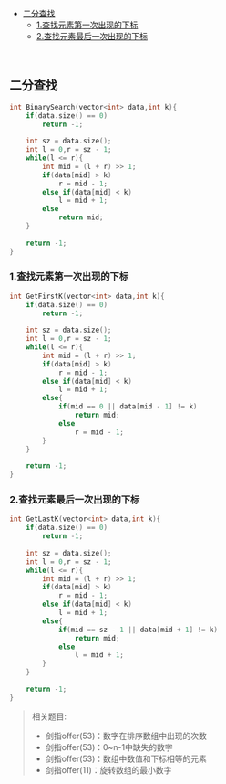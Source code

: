 * [二分查找](#二分查找)
    * [1.查找元素第一次出现的下标](#1查找元素第一次出现的下标)
    * [2.查找元素最后一次出现的下标](#2查找元素最后一次出现的下标)

<br>

## 二分查找

```c++
int BinarySearch(vector<int> data,int k){
    if(data.size() == 0)
        return -1;
    
    int sz = data.size();
    int l = 0,r = sz - 1;
    while(l <= r){
        int mid = (l + r) >> 1;
        if(data[mid] > k)
            r = mid - 1;
        else if(data[mid] < k)
            l = mid + 1;
        else
            return mid;
    }
    
    return -1;
}
```

### 1.查找元素第一次出现的下标

```c++
int GetFirstK(vector<int> data,int k){
    if(data.size() == 0)
        return -1;
    
    int sz = data.size();
    int l = 0,r = sz - 1;
    while(l <= r){
        int mid = (l + r) >> 1;
        if(data[mid] > k)
            r = mid - 1;
        else if(data[mid] < k)
            l = mid + 1;
        else{
            if(mid == 0 || data[mid - 1] != k) 
                return mid;
            else 
                r = mid - 1;
        }
    }
    
    return -1;
}
```

### 2.查找元素最后一次出现的下标

```c++
int GetLastK(vector<int> data,int k){
    if(data.size() == 0)
        return -1;
    
    int sz = data.size();
    int l = 0,r = sz - 1;
    while(l <= r){
        int mid = (l + r) >> 1;
        if(data[mid] > k)
            r = mid - 1;
        else if(data[mid] < k)
            l = mid + 1;
        else{
            if(mid == sz - 1 || data[mid + 1] != k)
                return mid;
            else
                l = mid + 1;
        }
    }
    
    return -1;
}
```

> 相关题目:
> * 剑指offer(53)：数字在排序数组中出现的次数
> * 剑指offer(53)：0~n-1中缺失的数字
> * 剑指offer(53)：数组中数值和下标相等的元素
> * 剑指offer(11)：旋转数组的最小数字